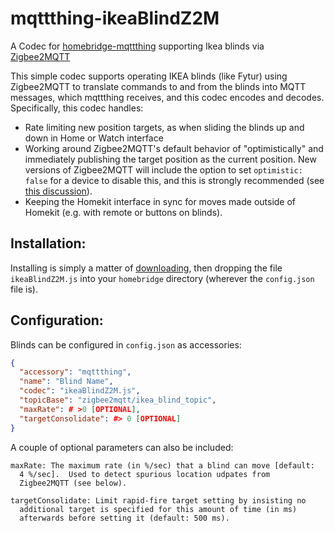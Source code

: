 # mqttthing-ikeaBlindZ2M
A Codec for [homebridge-mqttthing](https://github.com/arachnetech/homebridge-mqttthing) supporting Ikea blinds via [Zigbee2MQTT](https://github.com/Koenkk/zigbee2mqtt)

This simple codec supports operating IKEA blinds (like Fytur) using Zigbee2MQTT to translate commands to and from the blinds into MQTT messages, which mqttthing receives, and this codec encodes and decodes.  Specifically, this codec handles:

- Rate limiting new position targets, as when sliding the blinds up and down in Home or Watch interface
- Working around Zigbee2MQTT's default behavior of "optimistically" and immediately publishing the target position as the current position. New versions of Zigbee2MQTT will include the option to set `optimistic: false` for a device to disable this, and this is strongly recommended (see [this discussion](https://github.com/Koenkk/zigbee2mqtt/issues/4524)). 
- Keeping the Homekit interface in sync for moves made outside of Homekit (e.g. with remote or buttons on blinds). 

## Installation:

Installing is simply a matter of [downloading](https://github.com/jdtsmith/mqttthing-ikeaBlindZ2M/archive/main.zip), then dropping the file `ikeaBlindZ2M.js` into your `homebridge` directory (wherever the `config.json` file is).  

## Configuration:

Blinds can be configured in `config.json` as accessories:

```json
{
  "accessory": "mqttthing",
  "name": "Blind Name",
  "codec": "ikeaBlindZ2M.js",
  "topicBase": "zigbee2mqtt/ikea_blind_topic",
  "maxRate": # >0 [OPTIONAL],
  "targetConsolidate": #> 0 [OPTIONAL]
}
```

A couple of optional parameters can also be included:

```
maxRate: The maximum rate (in %/sec) that a blind can move [default:
  4 %/sec].  Used to detect spurious location udpates from
  Zigbee2MQTT (see below).

targetConsolidate: Limit rapid-fire target setting by insisting no
  additional target is specified for this amount of time (in ms)
  afterwards before setting it (default: 500 ms).
```
